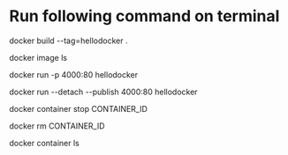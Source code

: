 
# Run following command on terminal

docker build --tag=hellodocker .

docker image ls

docker run -p 4000:80 hellodocker

docker run  --detach --publish 4000:80 hellodocker


docker container stop CONTAINER_ID

docker rm CONTAINER_ID

docker container ls